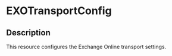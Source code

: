 # EXOTransportConfig

## Description

This resource configures the Exchange Online transport
settings.
